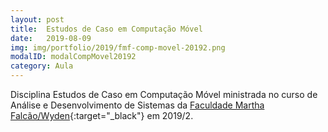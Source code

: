 ```yaml
---
layout: post
title:  Estudos de Caso em Computação Móvel
date:   2019-08-09
img: img/portfolio/2019/fmf-comp-movel-20192.png
modalID: modalCompMovel20192
category: Aula
---
```


Disciplina Estudos de Caso em Computação Móvel ministrada no curso de Análise e Desenvolvimento de Sistemas da [Faculdade Martha Falcão/Wyden][fmf-wyden]{:target="_black"} em 2019/2.


[fmf-wyden]: https://www.wyden.com.br/fmf
